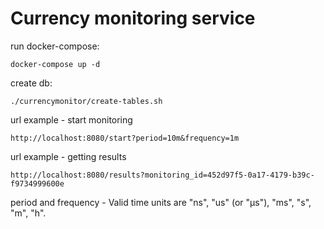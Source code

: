# Currency monitoring service

run docker-compose:
```
docker-compose up -d
```
create db:
```
./currencymonitor/create-tables.sh
```
url example - start monitoring 
```
http://localhost:8080/start?period=10m&frequency=1m
```
url example - getting results 
```
http://localhost:8080/results?monitoring_id=452d97f5-0a17-4179-b39c-f9734999600e
```
period and frequency - Valid time units are "ns", "us" (or "µs"), "ms", "s", "m", "h".